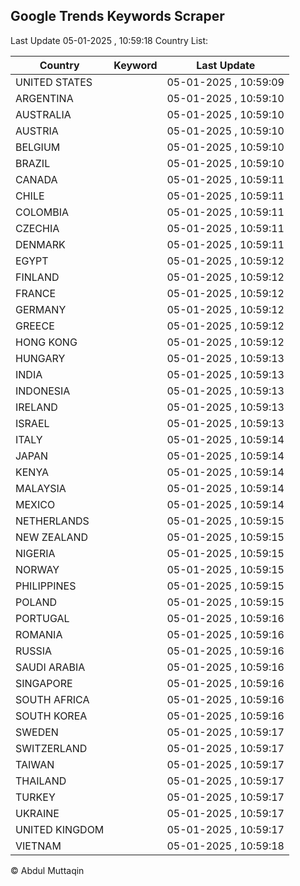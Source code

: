 
## Google Trends Keywords Scraper

Last Update 05-01-2025 , 10:59:18
Country List:

| Country | Keyword | Last Update |
| --- | --- | --- |
| UNITED STATES |  | 05-01-2025 , 10:59:09 |
| ARGENTINA |  | 05-01-2025 , 10:59:10 |
| AUSTRALIA |  | 05-01-2025 , 10:59:10 |
| AUSTRIA |  | 05-01-2025 , 10:59:10 |
| BELGIUM |  | 05-01-2025 , 10:59:10 |
| BRAZIL |  | 05-01-2025 , 10:59:10 |
| CANADA |  | 05-01-2025 , 10:59:11 |
| CHILE |  | 05-01-2025 , 10:59:11 |
| COLOMBIA |  | 05-01-2025 , 10:59:11 |
| CZECHIA |  | 05-01-2025 , 10:59:11 |
| DENMARK |  | 05-01-2025 , 10:59:11 |
| EGYPT |  | 05-01-2025 , 10:59:12 |
| FINLAND |  | 05-01-2025 , 10:59:12 |
| FRANCE |  | 05-01-2025 , 10:59:12 |
| GERMANY |  | 05-01-2025 , 10:59:12 |
| GREECE |  | 05-01-2025 , 10:59:12 |
| HONG KONG |  | 05-01-2025 , 10:59:12 |
| HUNGARY |  | 05-01-2025 , 10:59:13 |
| INDIA |  | 05-01-2025 , 10:59:13 |
| INDONESIA |  | 05-01-2025 , 10:59:13 |
| IRELAND |  | 05-01-2025 , 10:59:13 |
| ISRAEL |  | 05-01-2025 , 10:59:13 |
| ITALY |  | 05-01-2025 , 10:59:14 |
| JAPAN |  | 05-01-2025 , 10:59:14 |
| KENYA |  | 05-01-2025 , 10:59:14 |
| MALAYSIA |  | 05-01-2025 , 10:59:14 |
| MEXICO |  | 05-01-2025 , 10:59:14 |
| NETHERLANDS |  | 05-01-2025 , 10:59:15 |
| NEW ZEALAND |  | 05-01-2025 , 10:59:15 |
| NIGERIA |  | 05-01-2025 , 10:59:15 |
| NORWAY |  | 05-01-2025 , 10:59:15 |
| PHILIPPINES |  | 05-01-2025 , 10:59:15 |
| POLAND |  | 05-01-2025 , 10:59:15 |
| PORTUGAL |  | 05-01-2025 , 10:59:16 |
| ROMANIA |  | 05-01-2025 , 10:59:16 |
| RUSSIA |  | 05-01-2025 , 10:59:16 |
| SAUDI ARABIA |  | 05-01-2025 , 10:59:16 |
| SINGAPORE |  | 05-01-2025 , 10:59:16 |
| SOUTH AFRICA |  | 05-01-2025 , 10:59:16 |
| SOUTH KOREA |  | 05-01-2025 , 10:59:16 |
| SWEDEN |  | 05-01-2025 , 10:59:17 |
| SWITZERLAND |  | 05-01-2025 , 10:59:17 |
| TAIWAN |  | 05-01-2025 , 10:59:17 |
| THAILAND |  | 05-01-2025 , 10:59:17 |
| TURKEY |  | 05-01-2025 , 10:59:17 |
| UKRAINE |  | 05-01-2025 , 10:59:17 |
| UNITED KINGDOM |  | 05-01-2025 , 10:59:17 |
| VIETNAM |  | 05-01-2025 , 10:59:18 |

© Abdul Muttaqin
